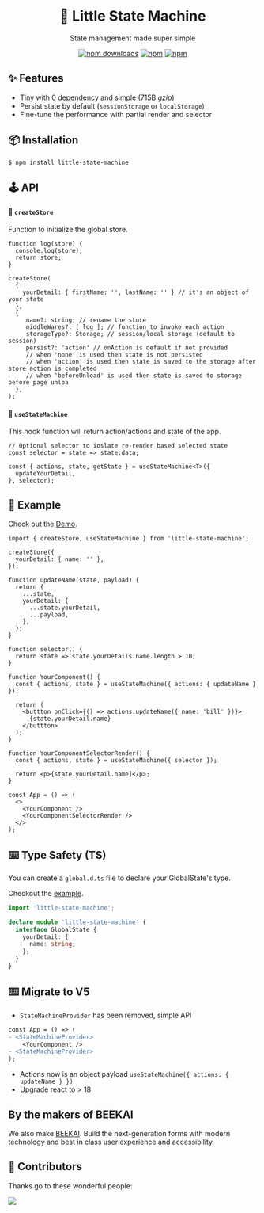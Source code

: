 <div align="center">
    <h1>📠 Little State Machine</h1>
    
State management made super simple
</div>

<div align="center">

[![npm downloads](https://img.shields.io/npm/dm/little-state-machine.svg?style=for-the-badge)](https://www.npmjs.com/package/little-state-machine)
[![npm](https://img.shields.io/npm/dt/little-state-machine.svg?style=for-the-badge)](https://www.npmjs.com/package/little-state-machine)
[![npm](https://img.shields.io/bundlephobia/minzip/little-state-machine?style=for-the-badge)](https://bundlephobia.com/result?p=little-state-machine)

</div>

<h2>✨ Features</h2>

- Tiny with 0 dependency and simple (715B _gzip_)
- Persist state by default (`sessionStorage` or `localStorage`)
- Fine-tune the performance with partial render and selector

<h2>📦 Installation</h2>

    $ npm install little-state-machine

<h2>🕹 API</h2>

#### 🔗 `createStore`

Function to initialize the global store.

```tsx
function log(store) {
  console.log(store);
  return store;
}

createStore(
  {
    yourDetail: { firstName: '', lastName: '' } // it's an object of your state
  },
  {
     name?: string; // rename the store
     middleWares?: [ log ]; // function to invoke each action
     storageType?: Storage; // session/local storage (default to session)
     persist?: 'action' // onAction is default if not provided
     // when 'none' is used then state is not persisted
     // when 'action' is used then state is saved to the storage after store action is completed
     // when 'beforeUnload' is used then state is saved to storage before page unloa
  },
);
```

#### 🔗 `useStateMachine`

This hook function will return action/actions and state of the app.

```tsx
// Optional selector to ioslate re-render based selected state
const selector = state => state.data;

const { actions, state, getState } = useStateMachine<T>({
  updateYourDetail,
}, selector);
```

<h2>📖 Example</h2>

Check out the <a href="https://codesandbox.io/p/sandbox/compassionate-forest-ql3f56?workspaceId=ws_4xFLLpCJQLXZtvdkd1DS72">Demo</a>.

```tsx
import { createStore, useStateMachine } from 'little-state-machine';

createStore({
  yourDetail: { name: '' },
});

function updateName(state, payload) {
  return {
    ...state,
    yourDetail: {
      ...state.yourDetail,
      ...payload,
    },
  };
}

function selector() {
  return state => state.yourDetails.name.length > 10;
}

function YourComponent() {
  const { actions, state } = useStateMachine({ actions: { updateName } });

  return (
    <buttton onClick={() => actions.updateName({ name: 'bill' })}>
      {state.yourDetail.name}
    </buttton>
  );
}

function YourComponentSelectorRender() {
  const { actions, state } = useStateMachine({ selector });

  return <p>{state.yourDetail.name]</p>;
}

const App = () => (
  <>
    <YourComponent />
    <YourComponentSelectorRender />
  </>
);
```

## ⌨️ Type Safety (TS)

You can create a `global.d.ts` file to declare your GlobalState's type.

Checkout the [example](https://codesandbox.io/s/typescript-forked-xs30h).

```ts
import 'little-state-machine';

declare module 'little-state-machine' {
  interface GlobalState {
    yourDetail: {
      name: string;
    };
  }
}
```

## ⌨️ Migrate to V5

- `StateMachineProvider` has been removed, simple API

```diff
const App = () => (
- <StateMachineProvider>
    <YourComponent />
- <StateMachineProvider>
);
```

- Actions now is an object payload `useStateMachine({ actions: { updateName } })`
- Upgrade react to > 18

## By the makers of BEEKAI

We also make [BEEKAI](https://www.beekai.com/). Build the next-generation forms with modern technology and best in class user experience and accessibility.

<h2>🤝 Contributors</h2>

Thanks go to these wonderful people:

<a href="https://github.com/beekai-oss/little-state-machine/graphs/contributors">
  <img src="https://contrib.rocks/image?repo=beekai-oss/little-state-machine" />
</a>
